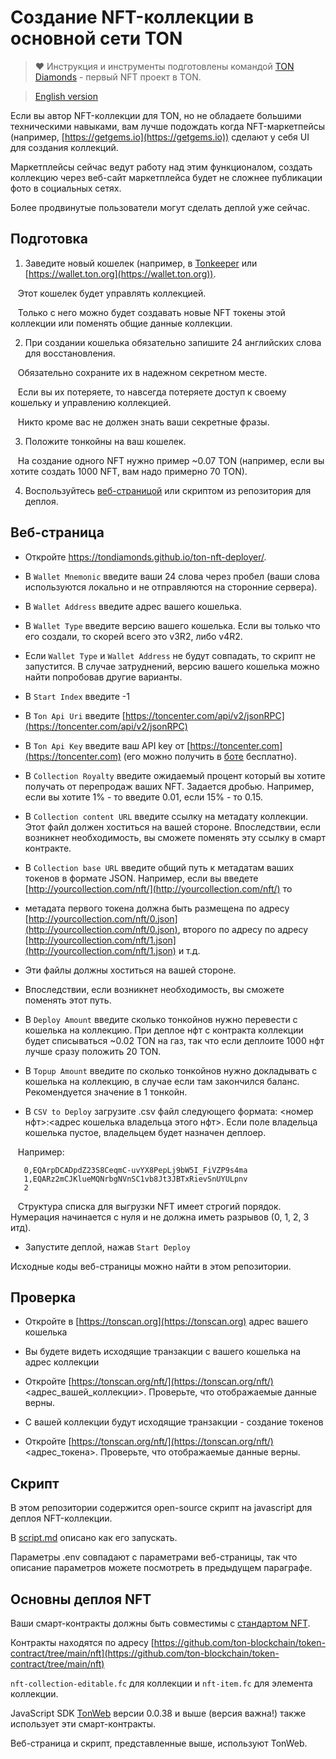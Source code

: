 # Создание NFT-коллекции в основной сети TON

> ❤️ Инструкция и инструменты подготовлены командой [TON Diamonds](https://ton.diamonds) - первый NFT проект в TON.

> [English version](README.md)

Если вы автор NFT-коллекции для TON, но не обладаете большими техническими навыками, вам лучше подождать когда NFT-маркетпейсы (например, [https://getgems.io](https://getgems.io)) сделают у себя UI для создания коллекций.

Маркетплейсы сейчас ведут работу над этим функционалом, создать коллекцию через веб-сайт маркетплейса будет не сложнее публикации фото в социальных сетях.

Более продвинутые пользователи могут сделать деплой уже сейчас.

## Подготовка

1) Заведите новый кошелек (например, в [Tonkeeper](https://tonkeeper.com/) или [https://wallet.ton.org](https://wallet.ton.org)).

   Этот кошелек будет управлять коллекцией.

   Только с него можно будет создавать новые NFT токены этой коллекции или поменять общие данные коллекции.

2) При создании кошелька обязательно запишите 24 английских слова для восстановления.

   Обязательно сохраните их в надежном секретном месте.

   Если вы их потеряете, то навсегда потеряете доступ к своему кошельку и управлению коллекцией.

   Никто кроме вас не должен знать ваши секретные фразы.

3) Положите тонкойны на ваш кошелек.

   На создание одного NFT нужно пример ~0.07 TON (например, если вы хотите создать 1000 NFT, вам надо примерно 70 TON).

4) Воспользуйтесь [веб-страницой](https://tondiamonds.github.io/ton-nft-deployer/) или скриптом из репозитория для деплоя.

## Веб-страница

* Откройте https://tondiamonds.github.io/ton-nft-deployer/.

* В `Wallet Mnemonic` введите ваши 24 слова через пробел (ваши слова используются локально и не отправляются на сторонние сервера).

* В `Wallet Address` введите адрес вашего кошелька.

* В `Wallet Type` введите версию вашего кошелька. Если вы только что его создали, то скорей всего это v3R2, либо v4R2.

* Если `Wallet Type` и `Wallet Address` не будут совпадать, то скрипт не запустится. В случае затруднений, версию вашего кошелька можно найти попробовав другие варианты.

* В `Start Index` введите -1

* В `Ton Api Uri` введите [https://toncenter.com/api/v2/jsonRPC](https://toncenter.com/api/v2/jsonRPC)

* В `Ton Api Key` введите ваш API key от [https://toncenter.com](https://toncenter.com) (его можно получить в [боте](https://t.me/tonapibot) бесплатно).

* В `Collection Royalty` введите ожидаемый процент который вы хотите получать от перепродаж ваших NFT. Задается дробью. Например, если вы хотите 1% - то введите 0.01, если 15% - то 0.15.

* В `Collection content URL` введите ссылку на метадату коллекции. Этот файл должен хоститься на вашей стороне. Впоследствии, если возникнет необходимость, вы сможете поменять эту ссылку в смарт контракте.

* В `Collection base URL` введите общий путь к метадатам ваших токенов в формате JSON. Например, если вы введете [http://yourcollection.com/nft/](http://yourcollection.com/nft/) то
* метадата первого токена должна быть размещена по адресу [http://yourcollection.com/nft/0.json](http://yourcollection.com/nft/0.json), второго по адресу по адресу [http://yourcollection.com/nft/1.json](http://yourcollection.com/nft/1.json) и т.д.
* Эти файлы должны хоститься на вашей стороне.
* Впоследствии, если возникнет необходимость, вы сможете поменять этот путь.

* В `Deploy Amount` введите сколько тонкойнов нужно перевести с кошелька на коллекцию. При деплое нфт с контракта коллекции будет списываться ~0.02 TON на газ, так что если деплоите 1000 нфт лучше сразу положить 20 TON.

* В `Topup Amount` введите по сколько тонкойнов нужно докладывать c кошелька на коллекцию, в случае если там закончился баланс. Рекомендуется значение в 1 тонкойн.

* В `CSV to Deploy` загрузите .csv файл следующего формата: <номер нфт>:<адрес кошелька владельца этого нфт>. Если поле владельца кошелька пустое, владельцем будет назначен деплоер.

   Например:
```
   0,EQArpDCADpdZ23S8CeqmC-uvYX8PepLj9bW5I_FiVZP9s4ma
   1,EQARz2mCJKlueMQNrbgNVnSC1vb8Jt3JBTxRievSnUYULpnv
   2
```

   Структура списка для выгрузки NFT имеет строгий порядок. Нумерация начинается с нуля и не должна иметь разрывов (0, 1, 2, 3 итд).

* Запустите деплой, нажав `Start Deploy`

Исходные коды веб-страницы можно найти в этом репозитории.

## Проверка

* Откройте в [https://tonscan.org](https://tonscan.org) адрес вашего кошелька

* Вы будете видеть исходящие транзакции с вашего кошелька на адрес коллекции

* Откройте [https://tonscan.org/nft/](https://tonscan.org/nft/)<адрес_вашей_коллекции>. Проверьте, что отображаемые данные верны.

* С вашей коллекции будут исходящие транзакции - создание токенов

* Откройте [https://tonscan.org/nft/](https://tonscan.org/nft/)<адрес_токена>. Проверьте, что отображаемые данные верны.

## Скрипт

В этом репозитории содержится open-source скрипт на javascript для деплоя NFT-коллекции.

В [script.md](script.md) описано как его запускать.

Параметры .env совпадают с параметрами веб-страницы, так что описание параметров можете посмотреть в предыдущем параграфе.

## Основны деплоя NFT

Ваши смарт-контракты должны быть совместимы с [стандартом NFT](https://github.com/ton-blockchain/TIPs/issues/62).

Контракты находятся по адресу [https://github.com/ton-blockchain/token-contract/tree/main/nft](https://github.com/ton-blockchain/token-contract/tree/main/nft)

`nft-collection-editable.fc` для коллекции и `nft-item.fc` для элемента коллекции.

JavaScript SDK [TonWeb](https://github.com/toncenter/tonweb) версии 0.0.38 и выше (версия важна!) также использует эти смарт-контракты.

Веб-страница и скрипт, представленные выше, используют TonWeb.
